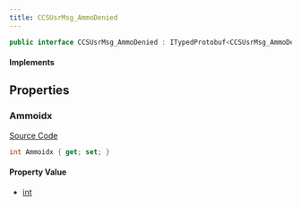 ```yaml
---
title: CCSUsrMsg_AmmoDenied
---
```


```csharp
public interface CCSUsrMsg_AmmoDenied : ITypedProtobuf<CCSUsrMsg_AmmoDenied>, INativeHandle, INetMessage<CCSUsrMsg_AmmoDenied>, IDisposable
```

#### Implements

## Properties

### Ammoidx

[Source Code](https://github.com/swiftly-solution/swiftlys2/blob/beta/managed/src/SwiftlyS2.Generated/Protobufs/Interfaces/CCSUsrMsg_AmmoDenied.cs#L18)

```csharp
int Ammoidx { get; set; }
```

#### Property Value

- [int](https://learn.microsoft.com/dotnet/api/system.int32)

